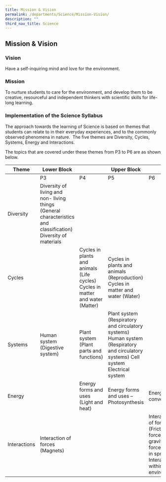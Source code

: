 ```yaml
---
title: Mission & Vision
permalink: /departments/Science/Mission-Vision/
description: ""
third_nav_title: Science
---
```

## Mission & Vision 

### Vision


Have a self-inquiring mind and love for the environment.

### Mission


To nurture students to care for the environment, and develop them to be creative, resourceful and independent thinkers with scientific skills for life-long learning.

### Implementation of the Science Syllabus


The approach towards the learning of Science is based on themes that students can relate to in their everyday experiences, and to the commonly observed phenomena in nature.  The five themes are Diversity, Cycles, Systems, Energy and Interactions.

The topics that are covered under these themes from P3 to P6 are as shown below.

| Theme        | Lower Block                                                                                                     |                                                                                 | Upper Block                                                                                                                          |                                                                                                                     |
|--------------|-----------------------------------------------------------------------------------------------------------------|---------------------------------------------------------------------------------|--------------------------------------------------------------------------------------------------------------------------------------|---------------------------------------------------------------------------------------------------------------------|
|              | P3                                                                                                              | P4                                                                              | P5                                                                                                                                   | P6                                                                                                                  |
| Diversity    | Diversity of living and non- living things (General characteristics and classification)  Diversity of materials |                                                                                 |                                                                                                                                      |                                                                                                                     |
| Cycles       |                                                                                                                 | Cycles in plants and animals (Life cycles)  Cycles in matter and water (Matter) | Cycles in plants and animals (Reproduction)  Cycles in matter and water (Water)                                                      |                                                                                                                     |
| Systems      | Human system (Digestive system)                                                                                 | Plant system (Plant parts and functions)                                        | Plant system (Respiratory and circulatory systems)  Human system (Respiratory and circulatory systems) Cell system Electrical system |                                                                                                                     |
| Energy       |                                                                                                                 | Energy forms and uses (Light and heat)                                          | Energy forms and uses – Photosynthesis                                                                                               | Energy conversion                                                                                                   |
| Interactions | Interaction of forces (Magnets)                                                                                 |                                                                                 |                                                                                                                                      | Interaction of forces (Frictional force, gravitational force, force in springs)  Interaction within the environment |

